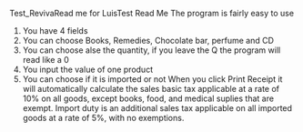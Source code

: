 Test_RevivaRead me for LuisTest
Read Me
The program is fairly easy to use
1.	You have 4 fields
2.	You can choose Books, Remedies, Chocolate bar, perfume and CD
3.	You can choose alse the quantity, if you leave the Q the program will read like a 0
4.	You input the value of one product
5.	You can choose if it is imported or not
When you click Print Receipt it will automatically calculate the sales basic tax applicable at a rate of 10% on all goods, except books, food, and medical suplies that are exempt. Import duty is an additional sales tax applicable on all imported goods at a rate of 5%, with no exemptions.


